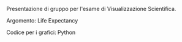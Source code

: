 Presentazione di gruppo per l'esame di Visualizzazione Scientifica. 

Argomento: Life Expectancy

Codice per i grafici: Python
